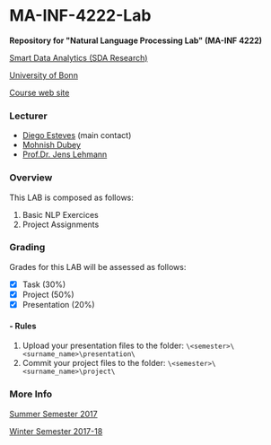 # MA-INF-4222-Lab
**Repository for "Natural Language Processing Lab" (MA-INF 4222)**


[Smart Data Analytics (SDA Research)](http://sda.cs.uni-bonn.de/)

[University of Bonn](https://www.uni-bonn.de/the-university)

[Course web site](http://sda.cs.uni-bonn.de/teaching/ma-inf-4222/)

### Lecturer
- [Diego Esteves](http://sda.cs.uni-bonn.de/people/diego-esteves/) (main contact)
- [Mohnish Dubey](http://sda.cs.uni-bonn.de/people/mohnish-dubey/)
- [Prof.Dr. Jens Lehmann](http://sda.cs.uni-bonn.de/people/prof-dr-jens-lehmann/)

### Overview
This LAB is composed as follows:

1. Basic NLP Exercices
2. Project Assignments

### Grading
Grades for this LAB will be assessed as follows:
- [x] Task (30%) 
- [x] Project (50%) 
- [x] Presentation (20%)

#### - Rules
1) Upload your presentation files to the folder: ```\<semester>\<surname_name>\presentation\```
2) Commit your project files to the folder: ```\<semester>\<surname_name>\project\```

### More Info
[Summer Semester 2017](https://github.com/SmartDataAnalytics/MA-INF-4222-NLP-Lab/tree/master/2017_SoSe)

[Winter Semester 2017-18](https://github.com/SmartDataAnalytics/MA-INF-4222-NLP-Lab/tree/master/2017-18_WiSe)
